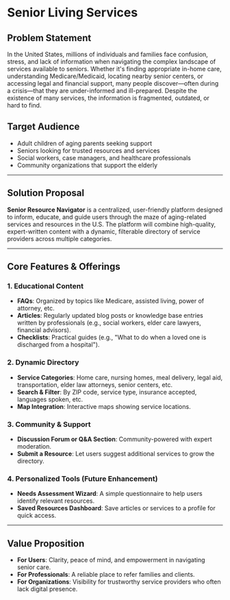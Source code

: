 # Senior Living Services

## Problem Statement

In the United States, millions of individuals and families face confusion, stress, and lack of information when navigating the complex landscape of services available to seniors. Whether it's finding appropriate in-home care, understanding Medicare/Medicaid, locating nearby senior centers, or accessing legal and financial support, many people discover—often during a crisis—that they are under-informed and ill-prepared. Despite the existence of many services, the information is fragmented, outdated, or hard to find.

## Target Audience

- Adult children of aging parents seeking support
- Seniors looking for trusted resources and services
- Social workers, case managers, and healthcare professionals
- Community organizations that support the elderly

---

## Solution Proposal

**Senior Resource Navigator** is a centralized, user-friendly platform designed to inform, educate, and guide users through the maze of aging-related services and resources in the U.S. The platform will combine high-quality, expert-written content with a dynamic, filterable directory of service providers across multiple categories.

---

## Core Features & Offerings

### 1. Educational Content
- **FAQs**: Organized by topics like Medicare, assisted living, power of attorney, etc.
- **Articles**: Regularly updated blog posts or knowledge base entries written by professionals (e.g., social workers, elder care lawyers, financial advisors).
- **Checklists**: Practical guides (e.g., "What to do when a loved one is discharged from a hospital").

### 2. Dynamic Directory
- **Service Categories**: Home care, nursing homes, meal delivery, legal aid, transportation, elder law attorneys, senior centers, etc.
- **Search & Filter**: By ZIP code, service type, insurance accepted, languages spoken, etc.
- **Map Integration**: Interactive maps showing service locations.

### 3. Community & Support
- **Discussion Forum or Q&A Section**: Community-powered with expert moderation.
- **Submit a Resource**: Let users suggest additional services to grow the directory.

### 4. Personalized Tools (Future Enhancement)
- **Needs Assessment Wizard**: A simple questionnaire to help users identify relevant resources.
- **Saved Resources Dashboard**: Save articles or services to a profile for quick access.

---

## Value Proposition

- **For Users**: Clarity, peace of mind, and empowerment in navigating senior care.
- **For Professionals**: A reliable place to refer families and clients.
- **For Organizations**: Visibility for trustworthy service providers who often lack digital presence.
